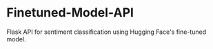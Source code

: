 # Finetuned-Model-API
Flask API for sentiment classification using Hugging Face's fine-tuned model.
